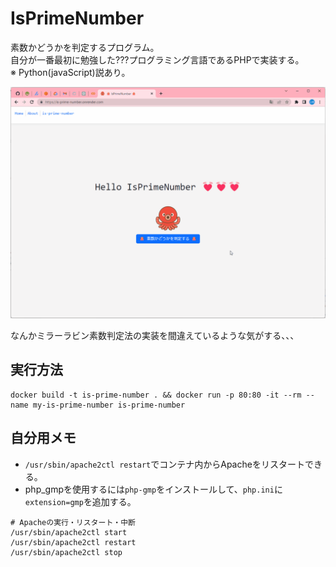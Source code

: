 # IsPrimeNumber

素数かどうかを判定するプログラム。  
自分が一番最初に勉強した???プログラミング言語であるPHPで実装する。  
※ Python(javaScript)説あり。  

![成果物](./.development/img/fruit.gif)  

なんかミラーラビン素数判定法の実装を間違えているような気がする、、、  

## 実行方法

```shell
docker build -t is-prime-number . && docker run -p 80:80 -it --rm --name my-is-prime-number is-prime-number
```

## 自分用メモ

- `/usr/sbin/apache2ctl restart`でコンテナ内からApacheをリスタートできる。  
- php_gmpを使用するには`php-gmp`をインストールして、`php.ini`に`extension=gmp`を追加する。  

```shell
# Apacheの実行・リスタート・中断
/usr/sbin/apache2ctl start
/usr/sbin/apache2ctl restart
/usr/sbin/apache2ctl stop
```
